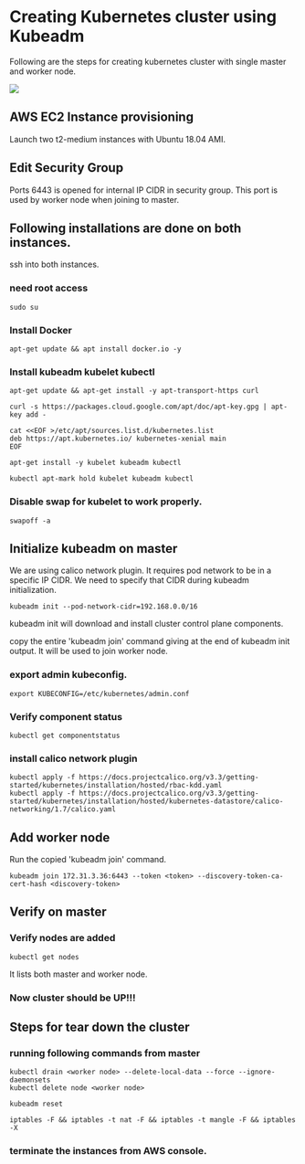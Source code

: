 # Creating Kubernetes cluster using Kubeadm

Following are the steps for creating kubernetes cluster with single master and worker node.

![](https://i.imgur.com/ToeuZEX.png)


## AWS EC2 Instance provisioning
Launch two t2-medium instances with Ubuntu 18.04 AMI.

## Edit Security Group 
Ports 6443 is opened for internal IP CIDR in security group. This port is used by worker node when joining to master.


## Following installations are done on both instances.

ssh into both instances.

### need root access
```
sudo su
```

### Install Docker
```
apt-get update && apt install docker.io -y
```

### Install kubeadm kubelet kubectl
```
apt-get update && apt-get install -y apt-transport-https curl

curl -s https://packages.cloud.google.com/apt/doc/apt-key.gpg | apt-key add -

cat <<EOF >/etc/apt/sources.list.d/kubernetes.list
deb https://apt.kubernetes.io/ kubernetes-xenial main
EOF

apt-get install -y kubelet kubeadm kubectl

kubectl apt-mark hold kubelet kubeadm kubectl
```

### Disable swap for kubelet to work properly.
```
swapoff -a
```


## Initialize kubeadm on master

We are using calico network plugin. It requires pod network to be in a specific IP CIDR. We need to specify that CIDR during kubeadm initialization.

```
kubeadm init --pod-network-cidr=192.168.0.0/16
```

kubeadm init will download and install cluster control plane components.

copy the entire 'kubeadm join' command giving at the end of kubeadm init output. It will be used to join worker node.

### export admin kubeconfig.
```
export KUBECONFIG=/etc/kubernetes/admin.conf
```

### Verify component status
```
kubectl get componentstatus
```

### install calico network plugin
```
kubectl apply -f https://docs.projectcalico.org/v3.3/getting-started/kubernetes/installation/hosted/rbac-kdd.yaml
kubectl apply -f https://docs.projectcalico.org/v3.3/getting-started/kubernetes/installation/hosted/kubernetes-datastore/calico-networking/1.7/calico.yaml
```


## Add worker node
Run the copied 'kubeadm join' command.
```
kubeadm join 172.31.3.36:6443 --token <token> --discovery-token-ca-cert-hash <discovery-token>
```


## Verify on master

### Verify nodes are added
```
kubectl get nodes
```
It lists both master and worker node.

### Now cluster should be UP!!!



## Steps for tear down the cluster 

### running following commands from master
```
kubectl drain <worker node> --delete-local-data --force --ignore-daemonsets
kubectl delete node <worker node>

kubeadm reset

iptables -F && iptables -t nat -F && iptables -t mangle -F && iptables -X
```

### terminate the instances from AWS console.




